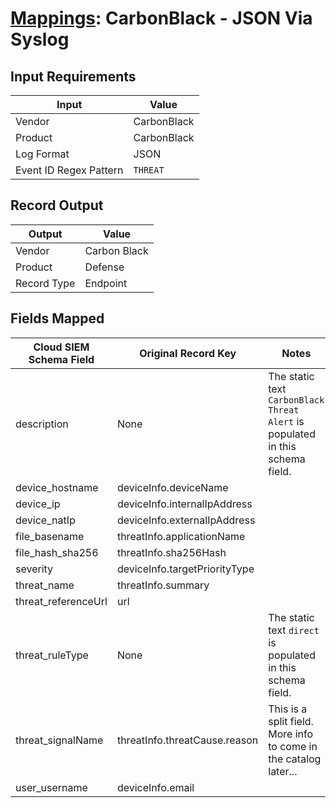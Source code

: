 # [Mappings](README.md): CarbonBlack - JSON Via Syslog

## Input Requirements

|Input|Value|
|-----|-----|
|Vendor|CarbonBlack|
|Product|CarbonBlack|
|Log Format|JSON|
|Event ID Regex Pattern|`THREAT`|

## Record Output

|Output|Value|
|------|-----|
|Vendor|Carbon Black|
|Product|Defense|
|Record Type|Endpoint|

## Fields Mapped

|Cloud SIEM Schema Field|Original Record Key|Notes|
|-----------------------|-------------------|-----|
|description|None|The static text `CarbonBlack Threat Alert` is populated in this schema field.|
|device_hostname|deviceInfo.deviceName||
|device_ip|deviceInfo.internalIpAddress||
|device_natIp|deviceInfo.externalIpAddress||
|file_basename|threatInfo.applicationName||
|file_hash_sha256|threatInfo.sha256Hash||
|severity|deviceInfo.targetPriorityType||
|threat_name|threatInfo.summary||
|threat_referenceUrl|url||
|threat_ruleType|None|The static text `direct` is populated in this schema field.|
|threat_signalName|threatInfo.threatCause.reason|This is a split field. More info to come in the catalog later...|
|user_username|deviceInfo.email||

